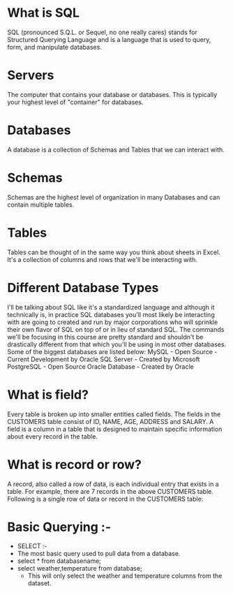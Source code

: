  # What is SQL
SQL (pronounced S.Q.L. or Sequel, no one really cares) stands for Structured Querying Language and is a language that is used to query, form, and manipulate databases.
# Servers
The computer that contains your database or databases. This is typically your highest level of "container" for databases.
# Databases
A database is a collection of Schemas and Tables that we can interact with.
# Schemas
Schemas are the highest level of organization in many Databases and can contain multiple tables.
# Tables
Tables can be thought of in the same way you think about sheets in Excel. It's a collection of columns and rows that we'll be interacting with.
# Different Database Types
I'll be talking about SQL like it's a standardized language and although it technically is, in practice SQL databases you'll most likely be interacting with are going to created and run by major corporations who will sprinkle their own flavor of SQL on top of or in lieu of standard SQL. The commands we'll be focusing in this course are pretty standard and shouldn't be drastically different from that which you'll be using in most other databases. Some of the biggest databases are listed below: MySQL - Open Source - Current Development by Oracle
SQL Server - Created by Microsoft PostgreSQL - Open Source
Oracle Database - Created by Oracle
# What is field? 
Every table is broken up into smaller entities called fields. The fields in the CUSTOMERS table consist of ID, NAME, AGE, ADDRESS and SALARY. 
A field is a column in a table that is designed to maintain specific information about every record in the table. 
# What is record or row? 
A record, also called a row of data, is each individual entry that exists in a table. For example, there are 7 records in the above CUSTOMERS table. Following is a single row of data or record in the CUSTOMERS table: 
# Basic Querying :-
* SELECT :-
* The most basic query used to pull data from a database.
* select * from databasename;
* select weather,temperature from database;
  - This will only select the weather and temperature columns from the dataset.
  
